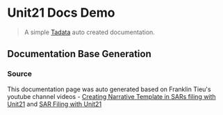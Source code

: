 # Unit21 Docs Demo

> A simple [Tadata](https://tadatahq.com/) auto created documentation.

## Documentation Base Generation

### Source
This documentation page was auto generated based on Franklin Tieu's youtube channel videos - [Creating Narrative Template in SARs filing with Unit21](https://www.youtube.com/watch?v=JkQR0UGqHZ4) and [SAR Filing with Unit21](https://www.youtube.com/watch?v=uguGRyRDzs8)
